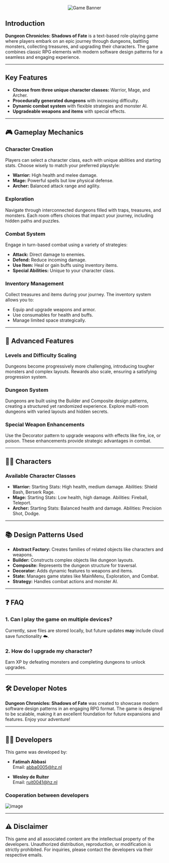 <p align="center">
  <img src="https://github.com/user-attachments/assets/02ce71eb-26ed-4031-ac72-bd04642094cf" alt="Game Banner">
</p>


## Introduction

**Dungeon Chronicles: Shadows of Fate** is a text-based role-playing game where players embark on an epic journey through dungeons, battling monsters, collecting treasures, and upgrading their characters. The game combines classic RPG elements with modern software design patterns for a seamless and engaging experience.

---

## Key Features

- **Choose from three unique character classes:** Warrior, Mage, and Archer.
- **Procedurally generated dungeons** with increasing difficulty.
- **Dynamic combat system** with flexible strategies and monster AI.
- **Upgradeable weapons and items** with special effects.

---

## 🎮 Gameplay Mechanics

### Character Creation

Players can select a character class, each with unique abilities and starting stats. Choose wisely to match your preferred playstyle:

- **Warrior:** High health and melee damage.
- **Mage:** Powerful spells but low physical defense.
- **Archer:** Balanced attack range and agility.

### Exploration

Navigate through interconnected dungeons filled with traps, treasures, and monsters. Each room offers choices that impact your journey, including hidden paths and puzzles.

### Combat System

Engage in turn-based combat using a variety of strategies:

- **Attack:** Direct damage to enemies.
- **Defend:** Reduce incoming damage.
- **Use Item:** Heal or gain buffs using inventory items.
- **Special Abilities:** Unique to your character class.

### Inventory Management

Collect treasures and items during your journey. The inventory system allows you to:

- Equip and upgrade weapons and armor.
- Use consumables for health and buffs.
- Manage limited space strategically.

---

## 🚀 Advanced Features

### Levels and Difficulty Scaling

Dungeons become progressively more challenging, introducing tougher monsters and complex layouts. Rewards also scale, ensuring a satisfying progression system.

### Dungeon System

Dungeons are built using the Builder and Composite design patterns, creating a structured yet randomized experience. Explore multi-room dungeons with varied layouts and hidden secrets.

### Special Weapon Enhancements

Use the Decorator pattern to upgrade weapons with effects like fire, ice, or poison. These enhancements provide strategic advantages in combat.

---

## 🧙‍♀️ Characters

### Available Character Classes

- **Warrior:** Starting Stats: High health, medium damage. Abilities: Shield Bash, Berserk Rage.
- **Mage:** Starting Stats: Low health, high damage. Abilities: Fireball, Teleport.
- **Archer:** Starting Stats: Balanced health and damage. Abilities: Precision Shot, Dodge.

---

## 📚 Design Patterns Used

- **Abstract Factory:** Creates families of related objects like characters and weapons.
- **Builder:** Constructs complex objects like dungeon layouts.
- **Composite:** Represents the dungeon structure for traversal.
- **Decorator:** Adds dynamic features to weapons and items.
- **State:** Manages game states like MainMenu, Exploration, and Combat.
- **Strategy:** Handles combat actions and monster AI.

---

## ❓ FAQ

### 1. Can I play the game on multiple devices?

Currently, save files are stored locally, but future updates **may** include cloud save functionality ☁️.

### 2. How do I upgrade my character?

Earn XP by defeating monsters and completing dungeons to unlock upgrades.

---

## 🛠️ Developer Notes

**Dungeon Chronicles: Shadows of Fate** was created to showcase modern software design patterns in an engaging RPG format. The game is designed to be scalable, making it an excellent foundation for future expansions and features. Enjoy your adventure! 

---

## 👩‍💻 Developers

This game was developed by:

- **Fatimah Abbasi**  
  Email: [abba0005@hz.nl](mailto:abba0005@hz.nl)

- **Wesley de Ruiter**  
  Email: [ruit0041@hz.nl](mailto:ruit0041@hz.nl)

### Cooperation between developers
![image](https://github.com/user-attachments/assets/04e0a274-4084-493d-85b8-a237a2e11b1f)

---

## ⚠️ Disclaimer

This game and all associated content are the intellectual property of the developers. Unauthorized distribution, reproduction, or modification is strictly prohibited. For inquiries, please contact the developers via their respective emails.

